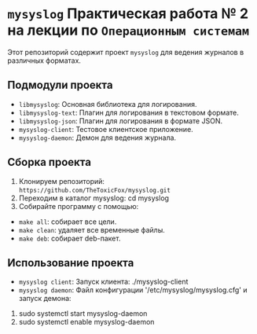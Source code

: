 # `mysyslog` Практическая работа № 2 на лекции по `Операционным системам` 

Этот репозиторий содержит проект `mysyslog` для ведения журналов в различных форматах.

## Подмодули проекта
- `libmysyslog`: Основная библиотека для логирования.
- `libmysyslog-text`: Плагин для логирования в текстовом формате.
- `libmysyslog-json`: Плагин для логирования в формате JSON.
- `mysyslog-client`: Тестовое клиентское приложение.
- `mysyslog-daemon`: Демон для ведения журнала.

## Сборка проекта
1. Клонируем репозиторий: `https://github.com/TheToxicFox/mysyslog.git`
2. Переходим в каталог mysyslog: cd mysyslog
3. Cобирайте программу с помощью:
- `make all`: собирает все цели.
- `make clean`: удаляет все временные файлы.
- `make deb`: собирает deb-пакет.

## Использование проекта
- `mysyslog client`: Запуск клиента: ./mysyslog-client
- `mysyslog daemon`: Файл конфигурации '/etc/mysyslog/mysyslog.cfg' и запуск демона:
1. sudo systemctl start mysyslog-daemon
2. sudo systemctl enable mysyslog-daemon 

